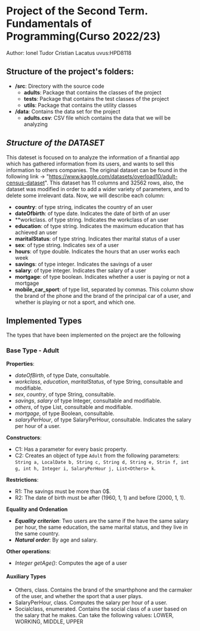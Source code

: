 # Project of the Second Term. Fundamentals of Programming(Curso 2022/23)
Author: Ionel Tudor Cristian Lacatus   uvus:HPD8118

## Structure of the project's folders:

* **/src**: Directory with the source code
  * **adults**: Package that contains the classes of the project
  * **tests**: Package that contains the test classes of the project
  * **utils**:  Package that contains the utility classes
* **/data**: Contains the data set for the project
    * **adults.csv**: CSV file which contains the data that we will be analyzing
    
## *Structure of the DATASET*

This dateset is focused on to analyze the information of a finantial app which has gathered information from its users, and wants to sell this information to others companies.
The original dataset can be found in the following link -> "https://www.kaggle.com/datasets/overload10/adult-census-dataset".
This dataset has 11 columns and 32562 rows, also, the dataset was modified in order to add a wider variety of parameters, and to delete some irrelevant data. Now, we will describe each column:

* **country**: of type string, indicates the country of an user
* **dateOfbirth**: of type date. Indicates the date of birth of an user 
* **workclass. of type string. Indicates the workclass of an user
* **education**: of type string. Indicates the maximum education that has achieved an user
* **maritalStatus**: of type string. Indicates ther marital status of a user
* **sex**: of type string. Indicates sex of a user
* **hours**: of type double. Indicates the hours that an user works each week
* **savings**: of type integer. Indicates the savings of a user
* **salary**: of type integer. Indicates ther salary of a user
* **mortgage**: of type boolean. Indicates whether a user is paying or not a mortgage
* **mobile_car_sport**: of type list, separated by commas. This column show the brand of the phone and the brand of the principal car of a user, and whether is playing or not a sport, and which one.

## Implemented Types

The types that have been implemented on the project are the following

### Base Type - Adult

**Properties**:

- _dateOfBirth_, of type Date, consultable.
- _workclass_, _education_, _maritalStatus_, of type String, consultable and modifiable.
- _sex_, _country_, of type String, consultable.
- _savings_, _salary_ of type Integer, consultable and modifiable.
- _others_, of type List<Others>, consultable and modifiable.
- _mortgage_, of type Boolean, consultable.
- _salaryPerHour_, of type SalaryPerHour, consultable. Indicates the salary per hour of a user.

**Constructors**: 

- C1: Has a parameter for every basic property.
- C2: Creates an object of type ```Adult``` from the following parameters: ```String a, LocalDate b, String c, String d, String e, Strin f, int g, int h, Integer i, SalaryPerHour j, List<Others> k```.

**Restrictions**:
 
- R1: The savings must be more than 0$.
- R2: The date of birth must be after (1960, 1, 1) and before (2000, 1, 1).

**Equality and Ordenation**

* ***Equality criterion***: Two users are the same if the have the same salary per hour, the same education, the same marital status, and they live in the same country.
* ***Natural order***: By age and salary.

**Other operations**:

- _Integer getAge()_: Computes the age of a user

#### Auxiliary Types

- Others, class. Contains the brand of the smarthphone and the carmaker of the user, and whether the sport that a user plays.
- SalaryPerHour, class. Computes the salary per hour of a user.
- Socialclass, enumerated. Contains the social class of a user based on the salary that he makes. Can take the following values: LOWER, WORKING, MIDDLE, UPPER
